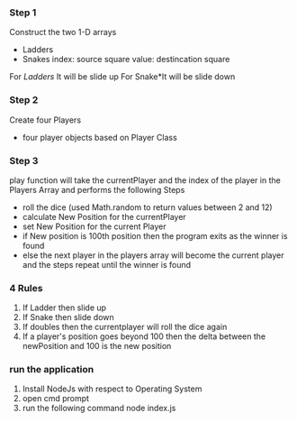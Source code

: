 ### Step 1
Construct the two 1-D arrays 
- Ladders
- Snakes
index: source square
value: destincation square

For *Ladders* It will be slide up
For Snake*It will be slide down

### Step 2
Create four Players
- four player objects based on Player Class

### Step 3
play function will take the currentPlayer and the index of the player in the Players Array and performs the following Steps
- roll the dice (used Math.random to return values between 2 and 12)
- calculate New Position for the currentPlayer
- set New Position for the current Player
- if New position is 100th position then the program exits as the winner is found
- else the next player in the players array will become the current player and the steps repeat until the winner is found

### 4 Rules
1) If Ladder then slide up
2) If Snake then slide down
3) If doubles then the currentplayer will roll the dice again
4) If a player's position goes beyond 100 then the delta between the newPosition and 100 is the new position 

### run the application 
1) Install  NodeJs with respect to Operating System
2) open cmd prompt 
3) run the following command 
      node index.js 
      
